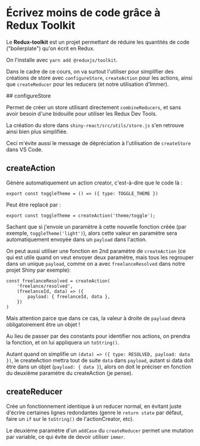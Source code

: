# Écrivez moins de code grâce à Redux Toolkit

Le **Redux-toolkit** est un projet permettant de réduire les quantités de code ("boilerplate") qu'on écrit en Redux.

On l'installe avec `yarn add @reduxjs/toolkit`.

Dans le cadre de ce cours, on va surtout l'utiliser pour simplifier des créations de store avec `configureStore`, `createAction` pour les actions, ainsi que `createReducer` pour les reducers (et notre utilisation d'Immer).

## configureStore

Permet de créer un store utilisant directement `combineReducers`, et sans avoir besoin d'une bidouille pour utiliser les Redux Dev Tools.

La création du store dans `shiny-react/src/utils/store.js` s'en retrouve ainsi bien plus simplifiée.

Ceci m'évite aussi le message de dépréciation à l'utilisation de `createStore` dans VS Code.

## createAction

Génère automatiquement un action creator, c'est-à-dire que le code là :

```JS
export const toggleTheme = () => ({ type: TOGGLE_THEME })
```

Peut être replacé par :

```JS
export const toggleTheme = createAction('theme/toggle');
```

Sachant que si j'envoie un paramètre à cette nouvelle fonction créée (par exemple, `toggleTheme('light')`), alors cette valeur en paramètre sera automatiquement envoyée dans un `payload` dans l'action.

On peut aussi utiliser une fonction en 2nd paramètre de `createAction` (ce qui est utile quand on veut envoyer deux paramètre, mais tous les regrouper dans un unique `payload`, comme on a avec `freelanceResolved` dans notre projet Shiny par exemple):

```JS
const freelanceResolved = createAction(
    'freelance/resolved',
    (freelanceId, data) => ({
        payload: { freelanceId, data },
    })
)
```

Mais attention parce que dans ce cas, la valeur à droite de `payload` devra obligatoirement être un objet !

Au lieu de passer par des constants pour identifier nos actions, on prendra la fonction, et on lui appliquera un `toString()`.

Autant quand on simplifie un `(data) => ({ type: RESOLVED, payload: data })`, le createAction mettra tout de suite `data` dans `payload`, autant si data doit être dans un objet (`payload: { data }`), alors on doit le préciser en fonction du deuxième paramètre du createAction (je pense).

## createReducer

Crée un fonctionnement identique à un reducer normal, en évitant juste d'écrire certaines lignes redondantes (genre le `return state` par défaut, faire un `if` sur le `toString()` de l'actionCreator, etc).

Le deuxième paramètre d'un `addCase` du `createReducer` permet une mutation par variable, ce qui évite de devoir utiliser `immer`.
